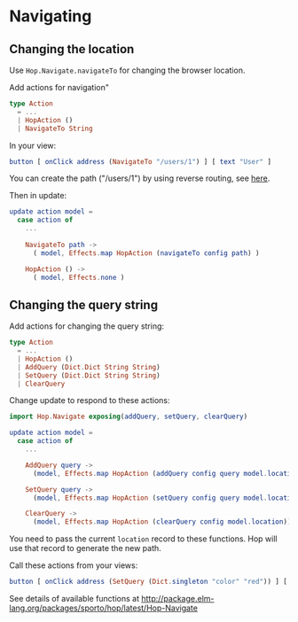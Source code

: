 # Navigating

## Changing the location

Use `Hop.Navigate.navigateTo` for changing the browser location.

Add actions for navigation"

```elm
type Action
  = ...
  | HopAction ()
  | NavigateTo String
```

In your view:

```elm
button [ onClick address (NavigateTo "/users/1") ] [ text "User" ]
```

You can create the path ("/users/1") by using reverse routing, see [here](https://github.com/sporto/hop/blob/master/docs/building-routes.md#reverse-routing). 

Then in update:

```elm
update action model =
  case action of
    ...
    
    NavigateTo path ->
      ( model, Effects.map HopAction (navigateTo config path) )

    HopAction () ->
      ( model, Effects.none )
```

## Changing the query string

Add actions for changing the query string:

```elm
type Action
  = ...
  | HopAction ()
  | AddQuery (Dict.Dict String String)
  | SetQuery (Dict.Dict String String)
  | ClearQuery
```

Change update to respond to these actions:

```elm
import Hop.Navigate exposing(addQuery, setQuery, clearQuery)

update action model =
  case action of
    ...

    AddQuery query ->
      (model, Effects.map HopAction (addQuery config query model.location))

    SetQuery query ->
      (model, Effects.map HopAction (setQuery config query model.location))

    ClearQuery ->
      (model, Effects.map HopAction (clearQuery config model.location))
```

You need to pass the current `location` record to these functions. Hop will use that record to generate the new path.

Call these actions from your views:

```elm
button [ onClick address (SetQuery (Dict.singleton "color" "red")) ] [ text "Set query" ]
```

See details of available functions at <http://package.elm-lang.org/packages/sporto/hop/latest/Hop-Navigate>
